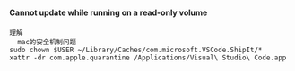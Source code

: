 #### Cannot update while running on a read-only volume
```
理解
  mac的安全机制问题
sudo chown $USER ~/Library/Caches/com.microsoft.VSCode.ShipIt/*
xattr -dr com.apple.quarantine /Applications/Visual\ Studio\ Code.app
```
